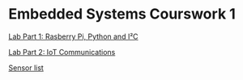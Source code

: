 # Embedded Systems Courswork 1
[Lab Part 1: Rasberry Pi, Python and I²C](lab-part-1.md)

[Lab Part 2: IoT Communications](lab-part-2.md)

[Sensor list](sensors.md)

